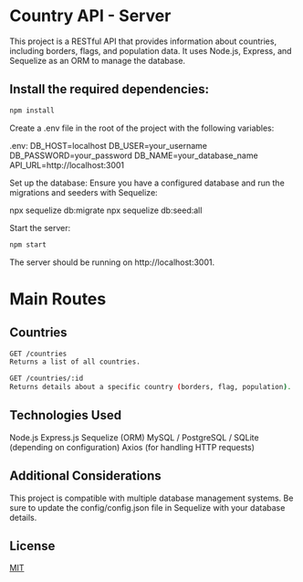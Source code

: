 # Country API - Server
This project is a RESTful API that provides information about countries, including borders, flags, and population data. It uses Node.js, Express, and Sequelize as an ORM to manage the database.

## Install the required dependencies:

```bash
npm install
```

Create a .env file in the root of the project with the following variables:

.env:
DB_HOST=localhost
DB_USER=your_username
DB_PASSWORD=your_password
DB_NAME=your_database_name
API_URL=http://localhost:3001

Set up the database: Ensure you have a configured database and run the migrations and seeders with Sequelize:


npx sequelize db:migrate
npx sequelize db:seed:all

Start the server:

```bash
npm start
```
The server should be running on http://localhost:3001.


# Main Routes
 
 ## Countries

```bash
GET /countries
Returns a list of all countries.

GET /countries/:id
Returns details about a specific country (borders, flag, population).

```

## Technologies Used

Node.js
Express.js
Sequelize (ORM)
MySQL / PostgreSQL / SQLite (depending on configuration)
Axios (for handling HTTP requests)


## Additional Considerations

This project is compatible with multiple database management systems. 
Be sure to update the config/config.json file in Sequelize with your database details.

## License

[MIT](https://choosealicense.com/licenses/mit/)